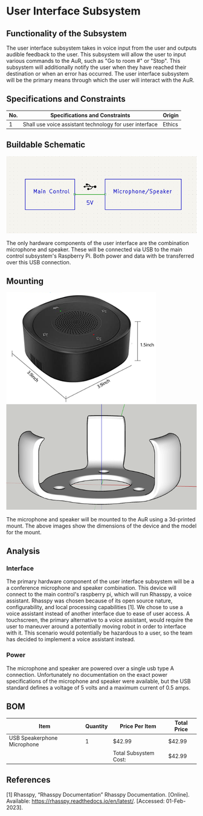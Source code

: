 # User Interface Subsystem

## Functionality of the Subsystem
The user interface subsystem takes in voice input from the user and outputs audible feedback to the user. This subsystem will allow the user to input various commands to the AuR, such as "Go to room #" or "Stop". This subsystem will additionally notify the user when they have reached their destination or when an error has occurred. The user interface subsystem will be the primary means through which the user will interact with the AuR.

## Specifications and Constraints
| No. | Specifications and Constraints | Origin |
|-|-|-|
| 1 | Shall use voice assistant technology for user interface | Ethics |

## Buildable Schematic
![schematic](https://github.com/Hawk652/Capstone-Guidance-Robot/blob/75130f5b4fa6503de81a4400c2216e49b48e5778/Documentation/Images/user_interface_schematic.png?raw=true)


The only hardware components of the user interface are the combination microphone and speaker. These will be connected via USB to the main control subsystem's Raspberry Pi. Both power and data with be transferred over this USB connection.

## Mounting
![dimensions](https://github.com/Hawk652/Capstone-Guidance-Robot/blob/JacobWilkinson-signoff-userinterface/Documentation/Images/user_interface_speaker_dimensions.png?raw=true)
![mount](https://github.com/Hawk652/Capstone-Guidance-Robot/blob/JacobWilkinson-signoff-userinterface/Documentation/Images/speakerphone_mount.png?raw=true)

The microphone and speaker will be mounted to the AuR using a 3d-printed mount. The above images show the dimensions of the device and the model for the mount.

## Analysis

### Interface
The primary hardware component of the user interface subsystem will be a a conference microphone and speaker combination. This device will connect to the main control's raspberry pi, which will run Rhasspy, a voice assistant. Rhasspy was chosen because of its open source nature, configurability, and local processing capabilities [1]. We chose to use a voice assistant instead of another interface due to ease of user access. A touchscreen, the primary alternative to a voice assistant, would require the user to maneuver around a potentially moving robot in order to interface with it. This scenario would potentially be hazardous to a user, so the team has decided to implement a voice assistant instead.

### Power
The microphone and speaker are powered over a single usb type A connection. Unfortunately no documentation on the exact power specifications of the microphone and speaker were available, but the USB standard defines a voltage of 5 volts and a maximum current of 0.5 amps.

## BOM
| Item | Quantity | Price Per Item | Total Price |
|-|-|-|-|
| USB Speakerphone Microphone | 1 | $42.99 | $42.99 |
| | | Total Subsystem Cost: | $42.99 |

## References

[1] Rhasspy, “Rhasspy Documentation” Rhasspy Documentation. [Online]. Available: https://rhasspy.readthedocs.io/en/latest/. [Accessed: 01-Feb-2023].